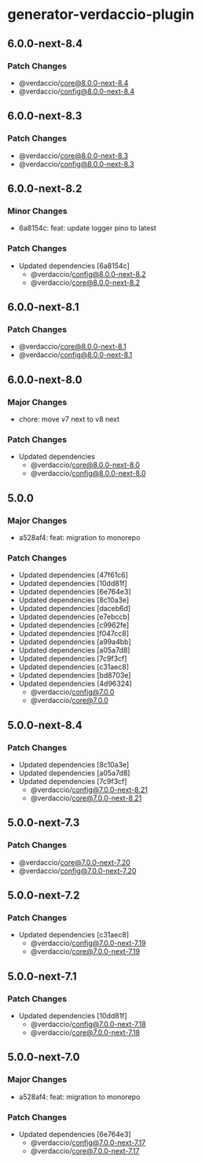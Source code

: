 # generator-verdaccio-plugin

## 6.0.0-next-8.4

### Patch Changes

- @verdaccio/core@8.0.0-next-8.4
- @verdaccio/config@8.0.0-next-8.4

## 6.0.0-next-8.3

### Patch Changes

- @verdaccio/core@8.0.0-next-8.3
- @verdaccio/config@8.0.0-next-8.3

## 6.0.0-next-8.2

### Minor Changes

- 6a8154c: feat: update logger pino to latest

### Patch Changes

- Updated dependencies [6a8154c]
  - @verdaccio/config@8.0.0-next-8.2
  - @verdaccio/core@8.0.0-next-8.2

## 6.0.0-next-8.1

### Patch Changes

- @verdaccio/core@8.0.0-next-8.1
- @verdaccio/config@8.0.0-next-8.1

## 6.0.0-next-8.0

### Major Changes

- chore: move v7 next to v8 next

### Patch Changes

- Updated dependencies
  - @verdaccio/core@8.0.0-next-8.0
  - @verdaccio/config@8.0.0-next-8.0

## 5.0.0

### Major Changes

- a528af4: feat: migration to monorepo

### Patch Changes

- Updated dependencies [47f61c6]
- Updated dependencies [10dd81f]
- Updated dependencies [6e764e3]
- Updated dependencies [8c10a3e]
- Updated dependencies [daceb6d]
- Updated dependencies [e7ebccb]
- Updated dependencies [c9962fe]
- Updated dependencies [f047cc8]
- Updated dependencies [a99a4bb]
- Updated dependencies [a05a7d8]
- Updated dependencies [7c9f3cf]
- Updated dependencies [c31aec8]
- Updated dependencies [bd8703e]
- Updated dependencies [4d96324]
  - @verdaccio/config@7.0.0
  - @verdaccio/core@7.0.0

## 5.0.0-next-8.4

### Patch Changes

- Updated dependencies [8c10a3e]
- Updated dependencies [a05a7d8]
- Updated dependencies [7c9f3cf]
  - @verdaccio/config@7.0.0-next-8.21
  - @verdaccio/core@7.0.0-next-8.21

## 5.0.0-next-7.3

### Patch Changes

- @verdaccio/core@7.0.0-next-7.20
- @verdaccio/config@7.0.0-next-7.20

## 5.0.0-next-7.2

### Patch Changes

- Updated dependencies [c31aec8]
  - @verdaccio/config@7.0.0-next-7.19
  - @verdaccio/core@7.0.0-next-7.19

## 5.0.0-next-7.1

### Patch Changes

- Updated dependencies [10dd81f]
  - @verdaccio/config@7.0.0-next-7.18
  - @verdaccio/core@7.0.0-next-7.18

## 5.0.0-next-7.0

### Major Changes

- a528af4: feat: migration to monorepo

### Patch Changes

- Updated dependencies [6e764e3]
  - @verdaccio/config@7.0.0-next-7.17
  - @verdaccio/core@7.0.0-next-7.17
